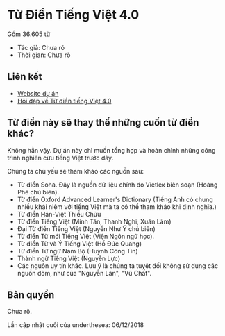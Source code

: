 # Từ Điển Tiếng Việt 4.0

Gồm 36.605 từ

* Tác giả: Chưa rõ
* Thời gian: Chưa rõ 

## Liên kết 

* [Website dự án](http://tudientv.com/)
* [Hỏi đáp về Từ điển tiếng Việt 4.0](http://tudientv.com/faqs.html)

## Từ điển này sẽ thay thế những cuốn từ điển khác?

Không hẳn vậy. Dự án này chỉ muốn tổng hợp và hoàn chỉnh những công trình nghiên cứu tiếng Việt trước đây.

Chúng ta chủ yếu sẽ tham khảo các nguồn sau:

* Từ điển Soha. Đây là nguồn dữ liệu chính do Vietlex biên soạn (Hoàng Phê chủ biên).
* Từ điển Oxford Advanced Learner's Dictionary (Tiếng Anh có chung nhiều khái niệm với tiếng Việt mà ta có thể tham khảo khi định nghĩa.)
* Từ điển Hán-Việt Thiều Chửu
* Từ điển Tiếng Việt (Minh Tân, Thanh Nghi, Xuân Lãm)
* Đại Từ điển Tiếng Việt (Nguyễn Như Ý chủ biên)
* Từ điển Từ mới Tiếng Việt (Viện Ngôn ngữ học).
* Từ điển Từ và Ý Tiếng Việt (Hồ Đức Quang)
* Từ điển Từ ngữ Nam Bộ (Huỳnh Công Tín)
* Thành ngữ Tiếng Việt (Nguyễn Lực)
* Các nguồn uy tín khác. Lưu ý là chúng ta tuyệt đối không sử dụng các nguồn dỏm, như của "Nguyễn Lân", "Vũ Chất".

## Bản quyền

Chưa rõ.

Lần cập nhật cuối của underthesea: 06/12/2018